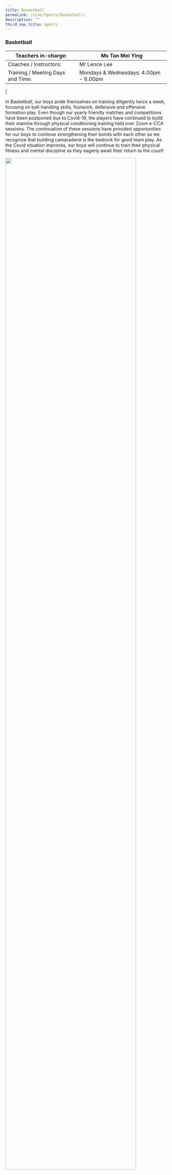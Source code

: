 ```yaml
---
title: Basketball
permalink: /ccas/Sports/basketball/
description: ""
third_nav_title: Sports
---
```

### Basketball

| Teachers in-charge: | Ms Tan Mei Ying |
|---|---|
| Coaches / Instructors: | Mr Lence Lee |
| Training / Meeting Days and Time: | Mondays & Wednesdays: 4.00pm - 6.00pm |
|

In Basketball, our boys pride themselves on training diligently twice a week, focusing on ball-handling skills, footwork, defensive and offensive formation play. Even though our yearly friendly matches and competitions have been postponed due to Covid-19, the players have continued to build their stamina through physical conditioning training held over Zoom e-CCA sessions. The continuation of these sessions have provided opportunities for our boys to continue strengthening their bonds with each other as we recognize that building camaraderie is the bedrock for good team play. As the Covid situation improves, our boys will continue to train their physical fitness and mental discipline as they eagerly await their return to the court!

<img src="/images/bball%201.jpg" 
     style="width:90%">
<img src="/images/bball%202.jpg" 
     style="width:85%">
		 
#### Achievements
1.West Zone B and C Boys Basketball Tournament 2019 <br>
2.Chua Yu You (4E4) was selected for the Singapore U16 National Basketball Team

#### Activities

Our basketball boys and teachers-in-charge form a very tightly-knit group. The boys work hard towards the training direction set by the teachers, focusing on their personal mastery, as well as team play design, to improve their effectiveness and strengths. They also adhere closely to the fitness and diet programmes the teachers drew up to help them grow physically.

They believe in reaching out to the community and played their part in our school Zest celebration. They put up a game booth that was crowded throughout the Zest event and thoroughly enjoyed themselves while engaging the public.

#### Our Alumni achievements

1. Jason Lee (graduated 2013, B Boys Captain) was commissioned as Infantry Army Officer  
2. Cornor Chua (graduated 2012, B Boys Vice-Captain) in OCS, training to be UAV pilot.  
3. Wisely (graduated in 2012, B Boys Captain) in OCS, training to be C3 pilot.  
4. Kah Yeow (graduated in 2012, B Boys Vice-Captain) in OCS professional team.

![](/images/bball%203.jpg)

#### Activities

![](/images/bball%204.jpg)
![](/images/bball%205.jpg)
![](/images/bball%206.jpg)

Our basketball boys and teachers-in-charge form a very tightly-knit group. The boys work hard towards the training direction set by the teachers, focusing on their personal mastery, as well as team play design, to improve their effectiveness and strengths. They also adhere closely to the fitness and diet programmes the teachers drew up to help them grow physically.

<img src="/images/bball%207.jpg" 
     style="width:45%">

They believe in reaching out to the community and played their part in our school Zest celebration. They put up a game booth that was crowded throughout the Zest event and thoroughly enjoyed themselves while engaging the public.

![](/images/bball%208.jpg)